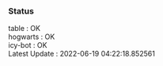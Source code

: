 ### Status


table : OK  
hogwarts : OK  
icy-bot : OK  
Latest Update : 2022-06-19 04:22:18.852561
